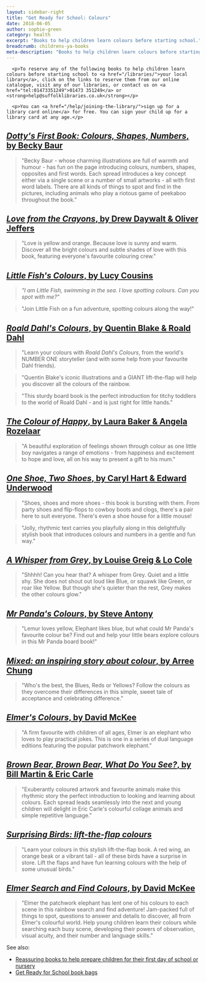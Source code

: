 ```yaml
---
layout: sidebar-right
title: "Get Ready for School: Colours"
date: 2018-06-05
author: sophie-green
category: health
excerpt: "Books to help children learn colours before starting school."
breadcrumb: childrens-ya-books
meta-description: "Books to help children learn colours before starting school."
---
```


<div class="{% include /c/generic-panel.html %}">

      <p>To reserve any of the following books to help children learn colours before starting school to <a href="/libraries/">your local library</a>, click on the links to reserve them from our online catalogue, visit any of our libraries, or contact us on <a href="tel:01473351249">01473 351249</a> or <strong>help@suffolklibraries.co.uk</strong></p>

      <p>You can <a href="/help/joining-the-library/">sign up for a library card online</a> for free. You can sign your child up for a library card at any age.</p>

</div>

## [<cite>Dotty's First Book: Colours, Shapes, Numbers</cite>, by Becky Baur](https://suffolk.spydus.co.uk/cgi-bin/spydus.exe/ENQ/OPAC/BIBENQ?BRN=2160269)

> "Becky Baur - whose charming illustrations are full of warmth and humour - has fun on the page introducing colours, numbers, shapes, opposites and first words. Each spread introduces a key concept either via a single scene or a number of small artworks - all with first word labels. There are all kinds of things to spot and find in the pictures, including animals who play a riotous game of peekaboo throughout the book."

## [<cite>Love from the Crayons</cite>, by Drew Daywalt & Oliver Jeffers](https://suffolk.spydus.co.uk/cgi-bin/spydus.exe/ENQ/OPAC/BIBENQ?BRN=2678914)

> "Love is yellow and orange. Because love is sunny and warm. Discover all the bright colours and subtle shades of love with this book, featuring everyone's favourite colouring crew."

## [<cite>Little Fish's Colours</cite>, by Lucy Cousins](https://suffolk.spydus.co.uk/cgi-bin/spydus.exe/ENQ/OPAC/BIBENQ?BRN=2612379)

> <em>"I am Little Fish, swimming in the sea. I love spotting colours. Can you spot with me?"</em>

> "Join Little Fish on a fun adventure, spotting colours along the way!"

## [<cite>Roald Dahl's Colours</cite>, by Quentin Blake & Roald Dahl](https://suffolk.spydus.co.uk/cgi-bin/spydus.exe/ENQ/OPAC/BIBENQ?BRN=2563902)

> "Learn your colours with <cite>Roald Dahl's Colours</cite>, from the world's NUMBER ONE storyteller (and with some help from your favourite Dahl friends).

> "Quentin Blake's iconic illustrations and a GIANT lift-the-flap will help you discover all the colours of the rainbow.

> "This sturdy board book is the perfect introduction for titchy toddlers to the world of Roald Dahl - and is just right for little hands."

## [<cite>The Colour of Happy</cite>, by Laura Baker & Angela Rozelaar](https://suffolk.spydus.co.uk/cgi-bin/spydus.exe/ENQ/OPAC/BIBENQ?BRN=2545005)

> "A beautiful exploration of feelings shown through colour as one little boy navigates a range of emotions - from happiness and excitement to hope and love, all on his way to present a gift to his mum."

## [<cite>One Shoe, Two Shoes</cite>, by Caryl Hart & Edward Underwood](https://suffolk.spydus.co.uk/cgi-bin/spydus.exe/ENQ/OPAC/BIBENQ?BRN=2419271)

> "Shoes, shoes and more shoes - this book is bursting with them. From party shoes and flip-flops to cowboy boots and clogs, there's a pair here to suit everyone. There's even a shoe house for a little mouse!

> "Jolly, rhythmic text carries you playfully along in this delightfully stylish book that introduces colours and numbers in a gentle and fun way."

## [<cite>A Whisper from Grey</cite>, by Louise Greig & Lo Cole](https://suffolk.spydus.co.uk/cgi-bin/spydus.exe/ENQ/OPAC/BIBENQ?BRN=2395648)

> "Shhhh! Can you hear that? A whisper from Grey. Quiet and a little shy. She does not shout out loud like Blue, or squawk like Green, or roar like Yellow. But though she's quieter than the rest, Grey makes the other colours glow."

## [<cite>Mr Panda's Colours</cite>, by Steve Antony](https://suffolk.spydus.co.uk/cgi-bin/spydus.exe/ENQ/OPAC/BIBENQ?BRN=2380939)

> "Lemur loves yellow, Elephant likes blue, but what could Mr Panda's favourite colour be? Find out and help your little bears explore colours in this Mr Panda board book!"

## [<cite>Mixed: an inspiring story about colour</cite>, by Arree Chung](https://suffolk.spydus.co.uk/cgi-bin/spydus.exe/ENQ/OPAC/BIBENQ?BRN=2382463)

> "Who's the best, the Blues, Reds or Yellows? Follow the colours as they overcome their differences in this simple, sweet tale of acceptance and celebrating difference."

## [<cite>Elmer's Colours</cite>, by David McKee](https://suffolk.spydus.co.uk/cgi-bin/spydus.exe/ENQ/OPAC/BIBENQ?BRN=2445374)

> "A firm favourite with children of all ages, Elmer is an elephant who loves to play practical jokes. This is one in a series of dual language editions featuring the popular patchwork elephant."

## [<cite>Brown Bear, Brown Bear, What Do You See?</cite>, by Bill Martin & Eric Carle](https://suffolk.spydus.co.uk/cgi-bin/spydus.exe/ENQ/OPAC/BIBENQ?BRN=2336198)

> "Exuberantly coloured artwork and favourite animals make this rhythmic story the perfect introduction to looking and learning about colours. Each spread leads seamlessly into the next and young children will delight in Eric Carle's colourful collage animals and simple repetitive language."

## [<cite>Surprising Birds: lift-the-flap colours</cite>](https://suffolk.spydus.co.uk/cgi-bin/spydus.exe/ENQ/OPAC/BIBENQ?BRN=2335327)

> "Learn your colours in this stylish lift-the-flap book. A red wing, an orange beak or a vibrant tail - all of these birds have a surprise in store. Lift the flaps and have fun learning colours with the help of some unusual birds."

## [<cite>Elmer Search and Find Colours</cite>, by David McKee](https://suffolk.spydus.co.uk/cgi-bin/spydus.exe/ENQ/OPAC/BIBENQ?BRN=2725471)

> "Elmer the patchwork elephant has lent one of his colours to each scene in this rainbow search and find adventure! Jam-packed full of things to spot, questions to answer and details to discover, all from Elmer's colourful world. Help young children learn their colours while searching each busy scene, developing their powers of observation, visual acuity, and their number and language skills."

See also:
* [Reassuring books to help prepare children for their first day of school or nursery](/parents-carers-and-children/parenting-advice-books-to-help-with-raising-a-family/child-family-problems/starting-school-or-nursery/)
* [Get Ready for School book bags](/parents-carers-and-children/bookstart-storytime-resources/)
